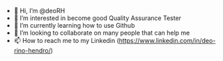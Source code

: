 - 👋 Hi, I’m @deoRH
- 👀 I’m interested in become good Quality Assurance Tester
- 🌱 I’m currently learning how to use Github
- 💞️ I’m looking to collaborate on many people that can help me
- 📫 How to reach me to my Linkedin (https://www.linkedin.com/in/deo-rino-hendro/)

<!---
deoRH/deoRH is a ✨ special ✨ repository because its `README.md` (this file) appears on your GitHub profile.
You can click the Preview link to take a look at your changes.
--->
